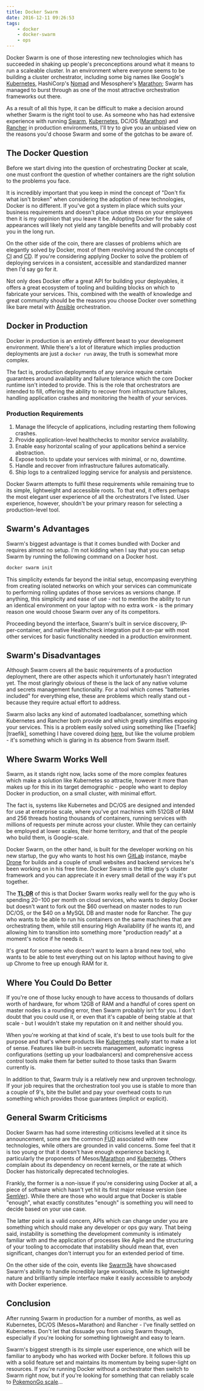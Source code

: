```yaml
---
title: Docker Swarm
date: 2016-12-11 09:26:53
tags: 
    - docker
    - docker-swarm
    - ops
---
```

Docker Swarm is one of those interesting new technologies which has succeeded in shaking up
people's preconceptions around what it means to run a scaleable cluster. In an environment
where everyone seems to be building a cluster orchestrator, including some big names like
Google's [Kubernetes][kubernetes], HashiCorp's [Nomad][nomad] and Mesosphere's [Marathon][marathon];
Swarm has managed to burst through as one of the most attractive orchestration frameworks out
there.

As a result of all this hype, it can be difficult to make a decision around whether Swarm is
the right tool to use. As someone who has had extensive experience with running [Swarm][swarm],
[Kubernetes][kubernetes], DC/OS ([Marathon][marathon]) and [Rancher][rancher] in production
environments, I'll try to give you an unbiased view on the reasons you'd choose Swarm
and some of the gotchas to be aware of.

<!--more-->

## The Docker Question
Before we start diving into the question of orchestrating Docker at scale, one must confront the
question of whether containers are the right solution to the problems you face.

It is incredibly important that you keep in mind the concept of "Don't fix what isn't broken"
when considering the adoption of new technologies, Docker is no different. If you've got a
system in place which suits your business requirements and doesn't place undue stress on
your employees then it is my oppinion that you leave it be. Adopting Docker for the sake
of appearances will likely not yield any tangible benefits and will probably cost you in the
long run.

On the other side of the coin, there are classes of problems which are elegantly solved by
Docker, most of them revolving around the concepts of <abbr title="Continuous Integration">CI</abbr>
and <abbr title="Continuous Deployment">CD</abbr>. If you're considering applying Docker to
solve the problem of deploying services in a consistent, accessible and standardized manner
then I'd say go for it. 

Not only does Docker offer a great API for building your deployables, it offers a great
ecosystem of tooling and building blocks on which to fabricate your services. This, combined
with the wealth of knowledge and great community should be the reasons you choose Docker over
something like bare metal with [Ansible][ansible] orchestration.

## Docker in Production
Docker in production is an entirely different beast to your development environment. While there's
a lot of literature which implies production deployments are just a `docker run` away, the truth
is somewhat more complex.

The fact is, production deployments of any service require certain guarantees around availability
and failure tolerance which the core Docker runtime isn't inteded to provide. This is the role that
orchestrators are intended to fill, offering the ability to recover from infrastructure failures,
handling application crashes and monitoring the health of your services.

### Production Requirements
1. Manage the lifecycle of applications, including restarting them following crashes.
1. Provide application-level healthchecks to monitor service availability.
1. Enable easy horizontal scaling of your applications behind a service abstraction.
1. Expose tools to update your services with minimal, or no, downtime.
1. Handle and recover from infrastructure failures automatically.
1. Ship logs to a centralized logging service for analysis and persistence.

Docker Swarm attempts to fulfil these requirements while remaining true to its simple, lightweight
and accessible roots. To that end, it offers perhaps the most elegant user experience of all the
orchestrators I've listed. User experience, however, shouldn't be your primary reason for selecting
a production-level tool.

## Swarm's Advantages
Swarm's biggest advantage is that it comes bundled with Docker and requires almost no setup.
I'm not kidding when I say that you can setup Swarm by running the following command on a Docker
host.

```sh
docker swarm init
```

This simplicity extends far beyond the initial setup, encompasing everything from creating isolated networks
on which your services can communicate to performing rolling updates of those services as versions change.
If anything, this simplicity and ease of use - not to mention the ability to run an identical environment
on your laptop with no extra work - is the primary reason one would choose Swarm over any of its competitors.

Proceeding beyond the interface, Swarm's built in service discovery, IP-per-container, and native Healthcheck
integration put it on-par with most other services for basic functionality needed in a production environment.

## Swarm's Disadvantages
Although Swarm covers all the basic requirements of a production deployment, there are other aspects which
it unfortunately hasn't integrated yet. The most glaringly obvious of these is the lack of any native volume and
secrets management functionality. For a tool which comes "batteries included" for everything else, these are
problems which really stand out - because they require actual effort to address.

Swarm also lacks any kind of automated loadbalancer, something which Kubernetes and Rancher both provide 
and which greatly simplifies exposing your services. This is a problem easily solved using something like
[Traefik][traefik], something I have covered doing [here](/2016/12/11/traefik-on-swarm), but like the volume
problem - it's something which is glaring in its absence from Swarm itself.

## Where Swarm Works Well
Swarm, as it stands right now, lacks some of the more complex features which make a solution like Kubernetes
so attractie, however it more than makes up for this in its target demographic - people who want to deploy
Docker in production, on a small cluster, with minimal effort.

The fact is, systems like Kubernetes and DC/OS are designed and intended for use at enterprise scale, where
you've got machines with 512GB of RAM and 256 threads hosting thousands of containers, running services with
millions of requests per minute across your cluster. While they can certainly be employed at lower scales,
their home territory, and that of the people who build them, is Google-scale.

Docker Swarm, on the other hand, is built for the developer working on his new startup, the guy who wants
to host his own [GitLab](https://gitlab.com) instance, maybe [Drone](http://readme.drone.io) for builds and
a couple of small websites and backend services he's been working on in his free time. Docker Swarm is the
little guy's cluster framework and you can appreciate it in every small detail of the way it's put together.

The <abbr title="Too Long, Didn't Read">**TL;DR**</abbr> of this is that Docker Swarm works really well for
the guy who is spending $20-$100 per month on cloud services, who wants to deploy Docker but doesn't want to
fork out the $60 overhead on master nodes to run DC/OS, or the $40 on a MySQL DB and master node for Rancher.
The guy who wants to be able to run his containers on the same machines that are orchestrating them, while still
ensuring High Availability (if he wants it), and allowing him to transition into something more "production ready"
at a moment's notice if he needs it.

It's great for someone who doesn't want to learn a brand new tool, who wants to be able to test everything out on his
laptop without having to give up Chrome to free up enough RAM for it.

## Where You Could Do Better
If you're one of those lucky enough to have access to thousands of dollars worth of hardware, for whom 12GB of
RAM and a handful of cores spent on master nodes is a rounding error, then Swarm probably isn't for you. I don't
doubt that you could use it, or even that it's capable of being stable at that scale - but I wouldn't stake my
reputation on it and neither should you.

When you're working at that kind of scale, it's best to use tools built for the purpose and that's where
products like [Kubernetes][kubernetes] really start to make a lot of sense. Features like built-in secrets
management, automatic ingress configurations (setting up your loadbalancers) and comprehensive access control
tools make them far better suited to those tasks than Swarm currently is.

In addition to that, Swarm truly is a relatively new and unproven technology. If your job requires that the
orchestration tool you use is stable to more than a couple of 9's, bite the bullet and pay your overhead costs
to run something which provides those guarantees (implicit or explicit). 

## General Swarm Criticisms
Docker Swarm has had some interesting criticisms levelled at it since its announcement, some are the
common <abbr title="Fear, Uncertainty and Doubt">FUD</abbr> associated with new technologies, while
others are grounded in valid concerns. Some feel that it is too young or that it doesn't have enough
experience backing it, particularly the proponents of Mesos/[Marathon][marathon] and
[Kubernetes][kubernetes]. Others complain about its dependency on recent kernels, or the rate at which
Docker has historically deprecated technologies.

Frankly, the former is a non-issue if you're considering using Docker at all, a piece of software which
hasn't yet hit its first major release version (see [SemVer][semver]). While there are those who would
argue that Docker is stable "enough", what exactly constitutes "enough" is something you will need to
decide based on your use case.

The latter point is a valid concern, APIs which can change under you are something which should make
any developer or ops guy wary. That being said, instability is something the development community
is intimately familiar with and the application of processes like Agile and the structuring of
your tooling to accomodate that instability should mean that, even significant, changes don't interrupt
you for an extended period of time.

On the other side of the coin, events like [Swarm3k](http://sematext.com/swarm3k/) have showcased
Swarm's ability to handle incredibly large workloads, while its lightweight nature and brilliantly
simple interface make it easily accessible to anybody with Docker experience.

## Conclusion
After running Swarm in production for a number of months, as well as Kubernetes, DC/OS (Mesos+Marathon)
and Rancher - I've finally settled on Kubernetes. Don't let that dissuade you from using Swarm though,
especially if you're looking for something lightweight and easy to learn.

Swarm's biggest strength is its simple user experience, one which will be familiar to anybody who has
worked with Docker before. It follows this up with a solid feature set and maintains its momentum by
being super-light on resources. If you're running Docker without a orchestrator then switch to Swarm
right now, but if you're looking for something that can reliably scale to [PokemonGo scale][pokego-scale]...

[swarm]: https://www.docker.com/products/docker-swarm
[kubernetes]: http://kubernetes.io
[nomad]: https://nomadproject.io
[rancher]: http://rancher.com/
[marathon]: https://mesosphere.github.io/marathon/
[ansible]: https://www.ansible.com
[semver]: http://semver.org

[pokego-scale]: https://cloudplatform.googleblog.com/2016/09/bringing-Pokemon-GO-to-life-on-Google-Cloud.html
